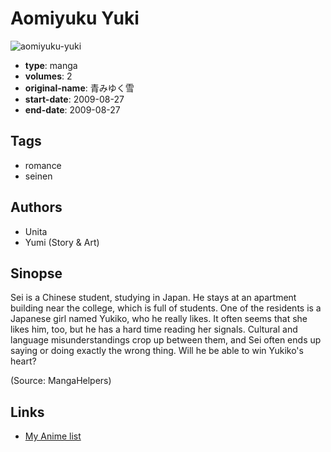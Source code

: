 # Aomiyuku Yuki

![aomiyuku-yuki](https://cdn.myanimelist.net/images/manga/1/101629.jpg)

-   **type**: manga
-   **volumes**: 2
-   **original-name**: 青みゆく雪
-   **start-date**: 2009-08-27
-   **end-date**: 2009-08-27

## Tags

-   romance
-   seinen

## Authors

-   Unita
-   Yumi (Story & Art)

## Sinopse

Sei is a Chinese student, studying in Japan. He stays at an apartment building near the college, which is full of students. One of the residents is a Japanese girl named Yukiko, who he really likes. It often seems that she likes him, too, but he has a hard time reading her signals. Cultural and language misunderstandings crop up between them, and Sei often ends up saying or doing exactly the wrong thing. Will he be able to win Yukiko's heart?

(Source: MangaHelpers)

## Links

-   [My Anime list](https://myanimelist.net/manga/58705/Aomiyuku_Yuki)
